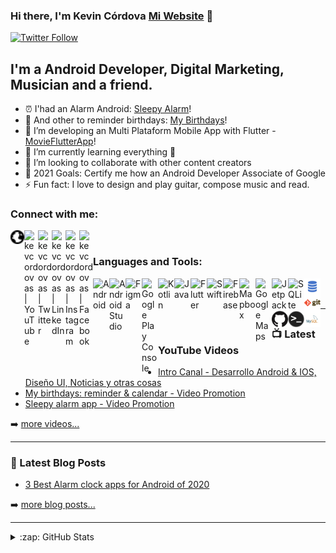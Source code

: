 ### Hi there, I'm Kevin Córdova [Mi Website][website] 👋

<!-- [![Website](https://img.shields.io/website?label=codeSTACKr.com&style=for-the-badge&url=https%3A%2F%2Fcodestackr.com)](https://codestackr.com) -->
[![Twitter Follow](https://img.shields.io/twitter/follow/kevcordovas?color=1DA1F2&logo=twitter&style=for-the-badge)](https://twitter.com/intent/follow?screen_name=kevcordovas)

## I'm a Android Developer, Digital Marketing, Musician and a friend.

- ⏰ I'had an Alarm Android: [Sleepy Alarm][appone]!
- 🎂 And other to reminder birthdays: [My Birthdays][apptwo]!
- 📱 I’m developing an Multi Plataform Mobile App with Flutter - [MovieFlutterApp][movieapp]!
- 🌱 I’m currently learning everything 🤣
- 👯 I’m looking to collaborate with other content creators
- 🥅 2021 Goals: Certify me how an Android Developer Associate of Google
- ⚡ Fun fact: I love to design and play guitar, compose music and read.

<!-- ### Spotify Playing 🎧 -->

<!-- [<img src="https://now-playing-codestackr.vercel.app/api/spotify-playing" alt="codeSTACKr Spotify Playing" width="350" />](https://open.spotify.com/user/swyqyimdc12jajde4vpwd2x1b) -->

### Connect with me:

[<img align="left" alt="kevcordovas.com" width="22px" src="https://raw.githubusercontent.com/iconic/open-iconic/master/svg/globe.svg" />][website]
[<img align="left" alt="kevcordovas | YouTube" width="22px" src="https://cdn.jsdelivr.net/npm/simple-icons@v3/icons/youtube.svg" />][youtube]
[<img align="left" alt="kevcordovas | Twitter" width="22px" src="https://cdn.jsdelivr.net/npm/simple-icons@v3/icons/twitter.svg" />][twitter]
[<img align="left" alt="kevcordovas | LinkedIn" width="22px" src="https://cdn.jsdelivr.net/npm/simple-icons@v3/icons/linkedin.svg" />][linkedin]
[<img align="left" alt="kevcordovas | Instagram" width="22px" src="https://cdn.jsdelivr.net/npm/simple-icons@v3/icons/instagram.svg" />][instagram]
[<img align="left" alt="kevcordovas | Facebook" width="22px" src="https://cdn.jsdelivr.net/npm/simple-icons@v3/icons/facebook.svg" />][facebook]

<br />

### Languages and Tools:

[<img align="left" alt="Android" width="26px" src="https://avatars1.githubusercontent.com/u/32689599?s=200&v=4" />][webdevplaylist]
[<img align="left" alt="Android Studio" width="26px" src="https://upload.wikimedia.org/wikipedia/commons/thumb/3/34/Android_Studio_icon.svg/1024px-Android_Studio_icon.svg.png" />][webdevplaylist]
[<img align="left" alt="Figma" width="26px" src="https://cdn.worldvectorlogo.com/logos/figma-1.svg" />][webdevplaylist]
[<img align="left" alt="Google Play Console" width="26px" src="https://encrypted-tbn0.gstatic.com/images?q=tbn:ANd9GcQEST28NMKggqrSOB4_hWFtKNXagmiyAEtKIA&usqp=CAU" />][webdevplaylist]
[<img align="left" alt="Kotlin" width="26px" src="https://upload.wikimedia.org/wikipedia/commons/thumb/7/74/Kotlin-logo.svg/1200px-Kotlin-logo.svg.png" />][webdevplaylist]
[<img align="left" alt="Java" width="26px" src="https://seeklogo.com/images/J/java-logo-7F8B35BAB3-seeklogo.com.png" />][webdevplaylist]
[<img align="left" alt="Flutter" width="26px" src="https://flutter.website/wp-content/uploads/2020/09/Draw-SVG-and-Android-VectorDrawable-files-on-a-Flutter-Widget.webp" />][webdevplaylist]
[<img align="left" alt="Swift" width="26px" src="https://upload.wikimedia.org/wikipedia/commons/thumb/9/9d/Swift_logo.svg/1200px-Swift_logo.svg.png" />][webdevplaylist]
[<img align="left" alt="Firebase" width="26px" src="https://img.icons8.com/color/452/firebase.png" />][webdevplaylist]
[<img align="left" alt="Mapbox" width="26px" src="https://seeklogo.com/images/M/mapbox-logo-D6FDDD219C-seeklogo.com.png" />][webdevplaylist]
[<img align="left" alt="Google Maps" width="26px" src="https://w7.pngwing.com/pngs/1014/646/png-transparent-google-maps-api-google-maps-navigation-map-app-text-logo-sign.png" />][webdevplaylist]
[<img align="left" alt="Jetpack" width="26px" src="https://www.pinclipart.com/picdir/big/369-3693735_android-jetpack-logo-clipart.png" />][webdevplaylist]
[<img align="left" alt="SQLite" width="26px" src="https://upload.wikimedia.org/wikipedia/commons/thumb/3/38/SQLite370.svg/1280px-SQLite370.svg.png" />][webdevplaylist]
[<img align="left" alt="SQL" width="26px" src="https://raw.githubusercontent.com/github/explore/80688e429a7d4ef2fca1e82350fe8e3517d3494d/topics/sql/sql.png" />][webdevplaylist]
[<img align="left" alt="Git" width="26px" src="https://raw.githubusercontent.com/github/explore/80688e429a7d4ef2fca1e82350fe8e3517d3494d/topics/git/git.png" />][webdevplaylist]
[<img align="left" alt="GitHub" width="26px" src="https://raw.githubusercontent.com/github/explore/78df643247d429f6cc873026c0622819ad797942/topics/github/github.png" />][webdevplaylist]
[<img align="left" alt="Terminal" width="26px" src="https://raw.githubusercontent.com/github/explore/80688e429a7d4ef2fca1e82350fe8e3517d3494d/topics/terminal/terminal.png" />][webdevplaylist]
[<img align="left" alt="MySQL" width="26px" src="https://raw.githubusercontent.com/github/explore/80688e429a7d4ef2fca1e82350fe8e3517d3494d/topics/mysql/mysql.png" />][webdevplaylist]

<br />
<br />

---

### 📺 Latest YouTube Videos

<!-- YOUTUBE:START -->
- [Intro Canal - Desarrollo Android & IOS, Diseño UI, Noticias y otras cosas](https://www.youtube.com/watch?v=yNpZAM7jf64)
- [My birthdays: reminder & calendar - Video Promotion](https://www.youtube.com/watch?v=x_pOXKloRQ8)
- [Sleepy alarm app - Video Promotion](https://www.youtube.com/watch?v=ikELehA7fv4)
<!-- YOUTUBE:END -->

➡️ [more videos...](https://www.youtube.com/channel/UCSg3MFMmppBbMqlLyUy4CBg)

---

### 📕 Latest Blog Posts

<!-- BLOG-POST-LIST:START -->
- [3 Best Alarm clock apps for Android of 2020](https://medium.com/@kevcordovas/3-best-alarm-clock-apps-for-android-of-2020-bab902a49a99?source=rss-5faecc2e44cc------2)
<!-- BLOG-POST-LIST:END -->

➡️ [more blog posts...](https://medium.com/@kevcordovas)

---
<!--
<details>
  <summary>:zap: Recent GitHub Activity</summary> 
-->
  
<!--START_SECTION:activity-->
<!--
1. ❌ Closed PR [#14](https://github.com/kcordovas/kcordovas/pull/14) in [kcordovas/kcordovas](https://github.com/kcordovas/kcordovas)
2. 🗣 Commented on [#14](https://github.com/codeSTACKr/codeSTACKr/issues/14) in [codeSTACKr/codeSTACKr](https://github.com/codeSTACKr/codeSTACKr)
3. ❌ Closed PR [#7](https://github.com/codeSTACKr/codeSTACKr/pull/7) in [codeSTACKr/codeSTACKr](https://github.com/codeSTACKr/codeSTACKr)
4. 🎉 Merged PR [#6](https://github.com/codeSTACKr/codeSTACKr/pull/6) in [codeSTACKr/codeSTACKr](https://github.com/codeSTACKr/codeSTACKr)
5. 💪 Opened PR [#259](https://github.com/florinpop17/app-ideas/pull/259) in [florinpop17/app-ideas](https://github.com/florinpop17/app-ideas)-->
<!--END_SECTION:activity-->

<!-- </details>-->

<details>
  <summary>:zap: GitHub Stats</summary>

  <img align="left" alt="kcordovas's GitHub Stats" src="https://github-readme-stats.kcordovas.vercel.app/api?username=kcordovas&show_icons=true&hide_border=true" />
  <!--https://github-readme-stats.codestackr.vercel.app/api?username=codeSTACKr&show_icons=true&hide_border=true-->

</details>

[website]: https://github.com/kcordovas
[appone]: https://play.google.com/store/apps/details?id=com.cordova.sleepyalarm
[apptwo]: https://play.google.com/store/apps/details?id=com.cordova.mybirthdays
[twitter]: https://twitter.com/kevcordovas
[facebook]: https://facebook.com/kevcordovas
[youtube]: https://www.youtube.com/channel/UCSg3MFMmppBbMqlLyUy4CBg?view_as=subscriber
[instagram]: https://instagram.com/kevcordovas
[linkedin]: https://linkedin.com/in/kevin-cordova-b27a03195
[movieapp]: https://github.com/kcordovas/MovieFlutterApp
[webdevplaylist]: https://www.youtube.com/playlist?list=PLkwxH9e_vrAJ0WbEsFA9W3I1W-g_BTsbt